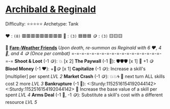 # [**__Archibald & Reginald__**](<https://youtu.be/WsWkLVi2Xf8>)
Difficulty: ⭐⭐⭐⭐⭐
Archetype: Tank

❤️ : `(8)`    🟥🟥🟥🟥🟥🟥🟥🟥🟥
🔷 : `(3)`    🟦🟦🟦
🪙 : `(3)`    🟨🟨🟨


💸  [**Fare-Weather Friends**](https://media.discordapp.net/attachments/1056365502101979146/1168051982943146084/Archibald_And_Reginald.jpg?ex=65505c2e&is=653de72e&hm=1b0bdcd6f39f0f216d8a93f47fb1d9a994b5865bdcb56ee0acb52bbb4141c250&=)
*Upon death, re-summon as Reginald with 6 ❤️, 4 🔷, and 4 🪙 (Once per combat)*
=-=-=-=-=-=-=-=-=-=-=-=-=-=-=-=-=-=-=-=
**Shoot & Loot** (-1 🪙): 💥 [x 2]
**The Paywall**  (-1 🔷): 🛡️🛡️🛡️ [x 1] 🔀 +1 🪙
**Blood Money** (-1 ❤️): +🔷🪙 [x 1]
**Capitalize** (-1 🪙): Increase a skill's [multiplier] per spent *LVL 2*
**Market Crash** (-1 🪙): 💥💥🌀 🔀 next turn ALL skills cost 2 more *LVL 3*
**Bankrupture**  (-1 🔷): <:Sturdy:1152516154192044142><:Sturdy:1152516154192044142> 🔀 Increase the base value of a skill per spent *LVL 4*
**Arms Deal** (-1 🔷, -1 🪙): Substitute a skill's cost with a different resource *LVL 5*
